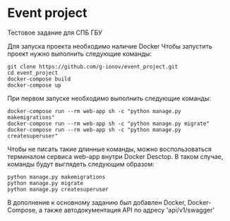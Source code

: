 # Event project
Тестовое задание для СПБ ГБУ

Для запуска проекта необходимо наличие Docker
Чтобы запустить проект нужно выполнить следующие команды:
```
git clone https://github.com/g-ionov/event_project.git
cd event_project
docker-compose build
docker-compose up
```
При первом запуске необходимо выполнить следующие команды:
```
docker-compose run --rm web-app sh -c "python manage.py makemigrations"
docker-compose run --rm web-app sh -c "python manage.py migrate"
docker-compose run --rm web-app sh -c "python manage.py createsuperuser"
```

Чтобы не писать такие длинные команды, можно воспользоваться терминалом сервиса web-app внутри Docker Desctop.
В таком случае, команды будут выглядеть следующим образом:
```
python manage.py makemigrations
python manage.py migrate
python manage.py createsuperuser
```

В дополнение к основному заданию был добавлен Docker, Docker-Compose, а также автодокументация API по адресу 'api/v1/swagger'
